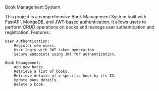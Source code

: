 Book Management System

This project is a comprehensive Book Management System built with FastAPI, MongoDB, and JWT-based authentication. It allows users to perform CRUD operations on books and manage user authentication and registration.
Features:

    User Authentication:
        Register new users.
        User login with JWT token generation.
        Secure endpoints using JWT for authentication.

    Book Management:
        Add new books.
        Retrieve a list of books.
        Retrieve details of a specific book by its ID.
        Update book details.
        Delete a book.

